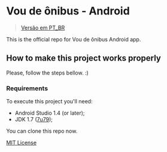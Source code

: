 # Vou de ônibus - Android

> [Versão em PT_BR](/README-BR.md)

This is the official repo for Vou de ônibus Android app.

## How to make this project works properly

Please, follow the steps bellow. :)

### Requirements

To execute this project you'll need:

* Android Studio 1.4 (or later);
* JDK 1.7 ([7u79](http://www.oracle.com/technetwork/java/javase/downloads/jdk7-downloads-1880260.html));

You can clone this repo now.


[MIT License](/LICENSE)
